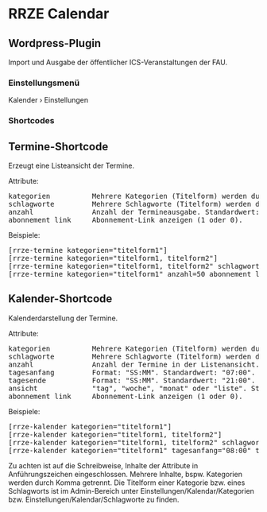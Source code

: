 RRZE Calendar
=============

Wordpress-Plugin
----------------

Import und Ausgabe der öffentlicher ICS-Veranstaltungen der FAU.

### Einstellungsmenü

Kalender › Einstellungen

### Shortcodes

Termine-Shortcode
------------------
Erzeugt eine Listeansicht der Termine.

Attribute:
<pre>
kategorien          Mehrere Kategorien (Titelform) werden durch Komma getrennt.
schlagworte         Mehrere Schlagworte (Titelform) werden durch Komma getrennt.
anzahl              Anzahl der Termineausgabe. Standardwert: 10.
abonnement_link     Abonnement-Link anzeigen (1 oder 0).
</pre>

Beispiele:
<pre>
[rrze-termine kategorien="titelform1"]
[rrze-termine kategorien="titelform1, titelform2"]
[rrze-termine kategorien="titelform1, titelform2" schlagworte="titelform3, titelform4"]
[rrze-termine kategorien="titelform1" anzahl=50 abonnement_link=1]
</pre>

Kalender-Shortcode
------------------
Kalenderdarstellung der Termine.

Attribute: 
<pre>
kategorien          Mehrere Kategorien (Titelform) werden durch Komma getrennt.
schlagworte         Mehrere Schlagworte (Titelform) werden durch Komma getrennt.
anzahl              Anzahl der Termine in der Listenansicht. Standardwert: 10.
tagesanfang         Format: "SS:MM". Standardwert: "07:00".
tagesende           Format: "SS:MM". Standardwert: "21:00".
ansicht             "tag", "woche", "monat" oder "liste". Standardwert: "monat".
abonnement_link     Abonnement-Link anzeigen (1 oder 0).
</pre>

Beispiele:
<pre>
[rrze-kalender kategorien="titelform1"]
[rrze-kalender kategorien="titelform1, titelform2"]
[rrze-kalender kategorien="titelform1, titelform2" schlagworte="titelform3, titelform4"]
[rrze-kalender kategorien="titelform1" tagesanfang="08:00" tagesende="18:00" abonnement_link=1 ansicht="liste"]
</pre>

Zu achten ist auf die Schreibweise, Inhalte der Attribute in Anführungszeichen eingeschlossen. Mehrere Inhalte, bspw. Kategorien werden durch Komma getrennt.
Die Titelform einer Kategorie bzw. eines Schlagworts ist im Admin-Bereich unter Einstellungen/Kalendar/Kategorien bzw. Einstellungen/Kalendar/Schlagworte zu finden.